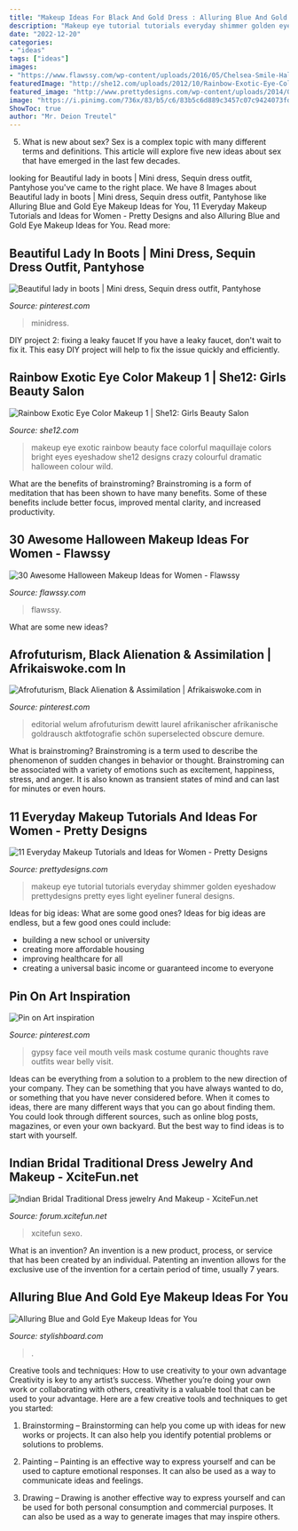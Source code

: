 ```yaml
---
title: "Makeup Ideas For Black And Gold Dress : Alluring Blue And Gold Eye Makeup Ideas For You"
description: "Makeup eye tutorial tutorials everyday shimmer golden eyeshadow prettydesigns pretty eyes light eyeliner funeral designs"
date: "2022-12-20"
categories:
- "ideas"
tags: ["ideas"]
images:
- "https://www.flawssy.com/wp-content/uploads/2016/05/Chelsea-Smile-Halloween-Makeup-1.jpg"
featuredImage: "http://she12.com/uploads/2012/10/Rainbow-Exotic-Eye-Color-Makeup-1.jpg"
featured_image: "http://www.prettydesigns.com/wp-content/uploads/2014/05/Golden-Shimmer-Eye-Makeup-Tutorial.jpg"
image: "https://i.pinimg.com/736x/83/b5/c6/83b5c6d889c3457c07c9424073fd1ffe.jpg"
ShowToc: true
author: "Mr. Deion Treutel"
---
```



5. What is new about sex?
Sex is a complex topic with many different terms and definitions. This article will explore five new ideas about sex that have emerged in the last few decades.

	

		
looking for Beautiful lady in boots | Mini dress, Sequin dress outfit, Pantyhose you've came to the right place. We have 8 Images about Beautiful lady in boots | Mini dress, Sequin dress outfit, Pantyhose like Alluring Blue and Gold Eye Makeup Ideas for You, 11 Everyday Makeup Tutorials and Ideas for Women - Pretty Designs and also Alluring Blue and Gold Eye Makeup Ideas for You. Read more:
		
    
## Beautiful Lady In Boots | Mini Dress, Sequin Dress Outfit, Pantyhose

<img loading=lazy src="https://i.pinimg.com/736x/83/b5/c6/83b5c6d889c3457c07c9424073fd1ffe.jpg" onerror="this.onerror=null;this.src='https://tse2.mm.bing.net/th?id=OIP.Uw84VlNFGP8ZxZfyFCHjhwHaMR&amp;pid=15.1';" alt="Beautiful lady in boots | Mini dress, Sequin dress outfit, Pantyhose">

_Source: pinterest.com_

>minidress. 

	

DIY project 2: fixing a leaky faucet
If you have a leaky faucet, don't wait to fix it. This easy DIY project will help to fix the issue quickly and efficiently.

    
## Rainbow Exotic Eye Color Makeup 1 | She12: Girls Beauty Salon

<img loading=lazy src="http://she12.com/uploads/2012/10/Rainbow-Exotic-Eye-Color-Makeup-1.jpg" onerror="this.onerror=null;this.src='https://tse3.mm.bing.net/th?id=OIP.i1H6dTurtyeskNuJz_m84gHaLI&amp;pid=15.1';" alt="Rainbow Exotic Eye Color Makeup 1 | She12: Girls Beauty Salon">

_Source: she12.com_

>makeup eye exotic rainbow beauty face colorful maquillaje colors bright eyes eyeshadow she12 designs crazy colourful dramatic halloween colour wild. 

	

What are the benefits of brainstroming?
Brainstroming is a form of meditation that has been shown to have many benefits. Some of these benefits include better focus, improved mental clarity, and increased productivity.

    
## 30 Awesome Halloween Makeup Ideas For Women - Flawssy

<img loading=lazy src="https://www.flawssy.com/wp-content/uploads/2016/05/Chelsea-Smile-Halloween-Makeup-1.jpg" onerror="this.onerror=null;this.src='https://tse3.mm.bing.net/th?id=OIP.Q0JEzKXIneWMbJ0MwW7bIgHaJ4&amp;pid=15.1';" alt="30 Awesome Halloween Makeup Ideas for Women - Flawssy">

_Source: flawssy.com_

>flawssy. 

	

What are some new ideas?
 

    
## Afrofuturism, Black Alienation &amp; Assimilation | Afrikaiswoke.com In

<img loading=lazy src="https://i.pinimg.com/736x/46/9d/cb/469dcbac6412553302149f3f98a583a0.jpg" onerror="this.onerror=null;this.src='https://tse2.mm.bing.net/th?id=OIP.QaNU4u_axaqMb46osufrDgAAAA&amp;pid=15.1';" alt="Afrofuturism, Black Alienation &amp; Assimilation | Afrikaiswoke.com in">

_Source: pinterest.com_

>editorial welum afrofuturism dewitt laurel afrikanischer afrikanische goldrausch aktfotografie schön superselected obscure demure. 

	

What is brainstroming?
Brainstroming is a term used to describe the phenomenon of sudden changes in behavior or thought. Brainstroming can be associated with a variety of emotions such as excitement, happiness, stress, and anger. It is also known as transient states of mind and can last for minutes or even hours.

    
## 11 Everyday Makeup Tutorials And Ideas For Women - Pretty Designs

<img loading=lazy src="http://www.prettydesigns.com/wp-content/uploads/2014/05/Golden-Shimmer-Eye-Makeup-Tutorial.jpg" onerror="this.onerror=null;this.src='https://tse3.mm.bing.net/th?id=OIP.31jKTlkGr6DgA9hu6lgK8QHaPZ&amp;pid=15.1';" alt="11 Everyday Makeup Tutorials and Ideas for Women - Pretty Designs">

_Source: prettydesigns.com_

>makeup eye tutorial tutorials everyday shimmer golden eyeshadow prettydesigns pretty eyes light eyeliner funeral designs. 

	

Ideas for big ideas: What are some good ones?
Ideas for big ideas are endless, but a few good ones could include: 
- building a new school or university 
- creating more affordable housing 
- improving healthcare for all 
- creating a universal basic income or guaranteed income to everyone

    
## Pin On Art Inspiration

<img loading=lazy src="https://i.pinimg.com/736x/a6/8f/75/a68f75d92ba3ce454c0ec3daed7c35a4--face-veil-gypsy-costume.jpg" onerror="this.onerror=null;this.src='https://tse1.mm.bing.net/th?id=OIP.WZj3UrM8_0G3TBqlcDp0PwHaLG&amp;pid=15.1';" alt="Pin on Art inspiration">

_Source: pinterest.com_

>gypsy face veil mouth veils mask costume quranic thoughts rave outfits wear belly visit. 

	

Ideas can be everything from a solution to a problem to the new direction of your company. They can be something that you have always wanted to do, or something that you have never considered before. When it comes to ideas, there are many different ways that you can go about finding them. You could look through different sources, such as online blog posts, magazines, or even your own backyard. But the best way to find ideas is to start with yourself.

    
## Indian Bridal Traditional Dress Jewelry And Makeup - XciteFun.net

<img loading=lazy src="https://img.xcitefun.net/users/2011/10/266841,xcitefun-indian-bridal-traditional-dress-jewelry-.jpg" onerror="this.onerror=null;this.src='https://tse1.mm.bing.net/th?id=OIP.nV35_ZOCxCtLka_XTTBmbQHaKl&amp;pid=15.1';" alt="Indian Bridal Traditional Dress jewelry And Makeup - XciteFun.net">

_Source: forum.xcitefun.net_

>xcitefun sexo. 

	

What is an invention?
An invention is a new product, process, or service that has been created by an individual. Patenting an invention allows for the exclusive use of the invention for a certain period of time, usually 7 years.

    
## Alluring Blue And Gold Eye Makeup Ideas For You

<img loading=lazy src="https://www.stylishboard.com/wp-content/uploads/2014/04/319.jpg" onerror="this.onerror=null;this.src='https://tse1.mm.bing.net/th?id=OIP.meOtEzhPJnsXOtHoOBrN0gHaPN&amp;pid=15.1';" alt="Alluring Blue and Gold Eye Makeup Ideas for You">

_Source: stylishboard.com_

>. 

	

Creative tools and techniques: How to use creativity to your own advantage
Creativity is key to any artist’s success. Whether you’re doing your own work or collaborating with others, creativity is a valuable tool that can be used to your advantage. Here are a few creative tools and techniques to get you started:
1. Brainstorming – Brainstorming can help you come up with ideas for new works or projects. It can also help you identify potential problems or solutions to problems.

2. Painting – Painting is an effective way to express yourself and can be used to capture emotional responses. It can also be used as a way to communicate ideas and feelings.

3. Drawing – Drawing is another effective way to express yourself and can be used for both personal consumption and commercial purposes. It can also be used as a way to generate images that may inspire others.


